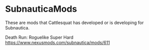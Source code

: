 # SubnauticaMods
These are mods that Cattlesquat has developed or is developing for Subnautica.

Death Run: Roguelike Super Hard
https://www.nexusmods.com/subnautica/mods/611

